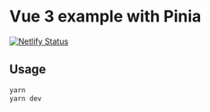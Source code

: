 # Vue 3 example with Pinia

[![Netlify Status](https://api.netlify.com/api/v1/badges/1f7917d9-ad45-4e7f-9058-e9fcf0eb3ada/deploy-status)](https://app.netlify.com/sites/vue3-typescript-pinia/deploys)

## Usage

```sh
yarn
yarn dev
```
